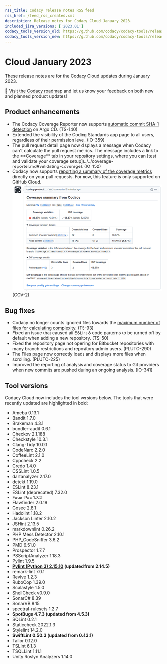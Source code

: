 ```yaml
---
rss_title: Codacy release notes RSS feed
rss_href: /feed_rss_created.xml
description: Release notes for Codacy Cloud January 2023.
included_jira_versions: ['2023.01']
codacy_tools_version_old: https://github.com/codacy/codacy-tools/releases/tag/6.7.36
codacy_tools_version_new: https://github.com/codacy/codacy-tools/releases/tag/6.7.76
---
```


# Cloud January 2023

These release notes are for the Codacy Cloud updates during January 2023.

📢 [Visit the Codacy roadmap](https://roadmap.codacy.com) and <span class="skip-vale">let us know</span> your feedback on both new and planned product updates!

<!--TODO Check these issues manually

Jira issues without release notes

Epics:
-   https://codacy.atlassian.net/browse/REL-1055
-   https://codacy.atlassian.net/browse/REL-1016
-   https://codacy.atlassian.net/browse/REL-920
-   https://codacy.atlassian.net/browse/PLUTO-320
-   https://codacy.atlassian.net/browse/PLUTO-159
-   https://codacy.atlassian.net/browse/DOCS-410
-   https://codacy.atlassian.net/browse/DOCS-291
-   https://codacy.atlassian.net/browse/DOCS-163
-   https://codacy.atlassian.net/browse/DOCS-42
-   https://codacy.atlassian.net/browse/CY-6477
Bugs and Community Issues:
-   https://codacy.atlassian.net/browse/TS-201
-   https://codacy.atlassian.net/browse/REL-1081
-   https://codacy.atlassian.net/browse/DOCS-505
-   https://codacy.atlassian.net/browse/DOCS-498
-   https://codacy.atlassian.net/browse/DOCS-486
-   https://codacy.atlassian.net/browse/DOCS-407
Others:
-   https://codacy.atlassian.net/browse/TS-194
-   https://codacy.atlassian.net/browse/TS-188
-   https://codacy.atlassian.net/browse/TS-185
-   https://codacy.atlassian.net/browse/TS-179
-   https://codacy.atlassian.net/browse/TS-174
-   https://codacy.atlassian.net/browse/TS-164
-   https://codacy.atlassian.net/browse/REL-1149
-   https://codacy.atlassian.net/browse/REL-1147
-   https://codacy.atlassian.net/browse/REL-1146
-   https://codacy.atlassian.net/browse/REL-1145
-   https://codacy.atlassian.net/browse/REL-1137
-   https://codacy.atlassian.net/browse/REL-1135
-   https://codacy.atlassian.net/browse/REL-1122
-   https://codacy.atlassian.net/browse/REL-894
-   https://codacy.atlassian.net/browse/PLUTO-302
-   https://codacy.atlassian.net/browse/PLUTO-299
-   https://codacy.atlassian.net/browse/PLUTO-248
-   https://codacy.atlassian.net/browse/PLUTO-241
-   https://codacy.atlassian.net/browse/PLUTO-240
-   https://codacy.atlassian.net/browse/PLUTO-239
-   https://codacy.atlassian.net/browse/PLUTO-238
-   https://codacy.atlassian.net/browse/PLUTO-237
-   https://codacy.atlassian.net/browse/PLUTO-161
-   https://codacy.atlassian.net/browse/IO-297
-   https://codacy.atlassian.net/browse/IO-260
-   https://codacy.atlassian.net/browse/CY-6767
-   https://codacy.atlassian.net/browse/CY-6756
-   https://codacy.atlassian.net/browse/CY-6753
-   https://codacy.atlassian.net/browse/CY-6746
-   https://codacy.atlassian.net/browse/CY-6737
-   https://codacy.atlassian.net/browse/CY-6691
-   https://codacy.atlassian.net/browse/CY-6471
-   https://codacy.atlassian.net/browse/CY-6379
-   https://codacy.atlassian.net/browse/CY-6251
-   https://codacy.atlassian.net/browse/CY-6223
-   https://codacy.atlassian.net/browse/CY-3798
-   https://codacy.atlassian.net/browse/COV-145
-   https://codacy.atlassian.net/browse/COV-134
-   https://codacy.atlassian.net/browse/COV-113
-   https://codacy.atlassian.net/browse/COV-112
-   https://codacy.atlassian.net/browse/COV-108
-   https://codacy.atlassian.net/browse/COV-94
-   https://codacy.atlassian.net/browse/COV-84
-   https://codacy.atlassian.net/browse/COV-83
-   https://codacy.atlassian.net/browse/COV-44

Jira issues with disabled release notes

Epics:
-   https://codacy.atlassian.net/browse/PLUTO-156
-   https://codacy.atlassian.net/browse/PLUTO-106
-   https://codacy.atlassian.net/browse/CY-6476
-   https://codacy.atlassian.net/browse/CY-4844
-   https://codacy.atlassian.net/browse/CY-4798
-   https://codacy.atlassian.net/browse/COV-95
-   https://codacy.atlassian.net/browse/COV-78
-   https://codacy.atlassian.net/browse/COV-3
Bugs and Community Issues:
-   https://codacy.atlassian.net/browse/TS-180
-   https://codacy.atlassian.net/browse/TS-169
-   https://codacy.atlassian.net/browse/TS-155
-   https://codacy.atlassian.net/browse/TS-105
-   https://codacy.atlassian.net/browse/TS-96
-   https://codacy.atlassian.net/browse/TS-78
-   https://codacy.atlassian.net/browse/TS-62
-   https://codacy.atlassian.net/browse/TS-58
-   https://codacy.atlassian.net/browse/TS-38
-   https://codacy.atlassian.net/browse/TS-29
-   https://codacy.atlassian.net/browse/TS-26
-   https://codacy.atlassian.net/browse/TS-12
-   https://codacy.atlassian.net/browse/PLUTO-297
-   https://codacy.atlassian.net/browse/IO-419
-   https://codacy.atlassian.net/browse/IO-381
-   https://codacy.atlassian.net/browse/CY-6709
-   https://codacy.atlassian.net/browse/COV-135
-   https://codacy.atlassian.net/browse/COV-130
-   https://codacy.atlassian.net/browse/COV-86
-   https://codacy.atlassian.net/browse/COV-24
-->

## Product enhancements

-   The Codacy Coverage Reporter now supports [automatic commit SHA-1 detection](../../coverage-reporter/troubleshooting-coverage-cli-issues.md#commit-detection) on Argo CD. (TS-140)
-   Extended the visibility of the Coding Standards app page to all users, regardless of their permission level. (IO-359)
-   <!--TODO This one is repeated-->The pull request detail page now displays a message when Codacy can't calculate the pull request metrics. The message includes a link to the **Coverage** tab in your repository settings, where you can [test and validate your coverage setup](../../coverage-reporter.md#validating-coverage). (IO-152)
-   Codacy now supports [reporting a summary of the coverage metrics](../../repositories-configure/integrations/github-integration.md#enabling) directly on your pull requests. For now, this feature is only supported on GitHub Cloud. ![Coverage summary on GitHub](../images/cov-2.png) (COV-2)

## Bug fixes

-   Codacy no longer counts ignored files towards the [maximum number of files for calculating complexity](../../faq/code-analysis/does-codacy-place-limits-on-the-code-analysis.md). (TS-93)
-   Fixed an issue that caused all ESLint 8 code patterns to be turned off by default when adding a new repository. (TS-50)
-   Fixed the repository page not opening for Bitbucket repositories with many branch restrictions and repository:admin users. (PLUTO-290)
-   The Files page now correctly loads and displays more files when scrolling. (PLUTO-225)
-   Improved the reporting of analysis and coverage status to Git providers when new commits are pushed during an ongoing analysis. (IO-341)

## Tool versions

Codacy Cloud now includes the tool versions below. The tools that were recently updated are highlighted in bold:

-   Ameba 0.13.1
-   Bandit 1.7.0
-   Brakeman 4.3.1
-   bundler-audit 0.6.1
-   Checkov 2.1.188
-   Checkstyle 10.3.1
-   Clang-Tidy 10.0.1
-   CodeNarc 2.2.0
-   CoffeeLint 2.1.0
-   Cppcheck 2.2
-   Credo 1.4.0
-   CSSLint 1.0.5
-   dartanalyzer 2.17.0
-   detekt 1.19.0
-   ESLint 8.23.1
-   ESLint (deprecated) 7.32.0
-   Faux-Pas 1.7.2
-   Flawfinder 2.0.19
-   Gosec 2.8.1
-   Hadolint 1.18.2
-   Jackson Linter 2.10.2
-   JSHint 2.13.5
-   markdownlint 0.26.2
-   PHP Mess Detector 2.10.1
-   PHP_CodeSniffer 3.6.2
-   PMD 6.51.0
-   Prospector 1.7.7
-   PSScriptAnalyzer 1.18.3
-   Pylint 1.9.5
-   **[Pylint (Python 3) 2.15.10](https://github.com/PyCQA/pylint/releases/tag/v2.15.10) (updated from 2.14.5)**
-   remark-lint 7.0.1
-   Revive 1.2.3
-   RuboCop 1.39.0
-   Scalastyle 1.5.0
-   ShellCheck v0.9.0
-   SonarC# 8.39
-   SonarVB 8.15
-   spectral-rulesets 1.2.7
-   **SpotBugs 4.7.3 (updated from 4.5.3)**
-   SQLint 0.2.1
-   Staticcheck 2022.1.3
-   Stylelint 14.2.0
-   **SwiftLint 0.50.3 (updated from 0.43.1)**
-   Tailor 0.12.0
-   TSLint 6.1.3
-   TSQLLint 1.11.1
-   Unity Roslyn Analyzers 1.14.0
